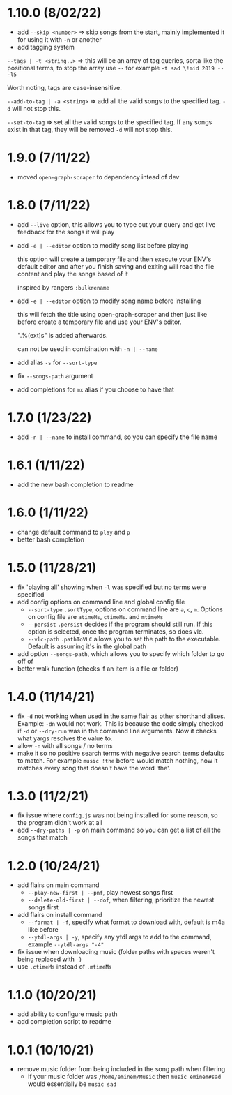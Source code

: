 # 1.10.0 (8/02/22)

<!-- prettier-ignore -->
- add `--skip <number>` => skip songs from the start, mainly implemented it for using it with `-n` or another
- add tagging system

`--tags | -t <string..>` => this will be an array of tag queries, sorta like the positional terms,
to stop the array use `--` for example `-t sad \!mid 2019 -- -l5`

Worth noting, tags are case-insensitive.

`--add-to-tag | -a <string>` => add all the valid songs to the specified tag. `-d` will not stop this.

`--set-to-tag` => set all the valid songs to the specified tag. If any songs exist in that tag, they will be removed `-d` will not stop this.

# 1.9.0 (7/11/22)

<!-- prettier-ignore -->
- moved `open-graph-scraper` to dependency intead of dev

# 1.8.0 (7/11/22)

<!-- prettier-ignore -->
- add `--live` option, this allows you to type out your query and get live feedback
for the songs it will play
- add `-e | --editor` option to modify song list before playing

  this option will create a temporary file and then execute your ENV's
  default editor and after you finish saving and exiting will read the
  file content and play the songs based of it

  inspired by rangers `:bulkrename`

- add `-e | --editor` option to modify song name before installing
  
  this will fetch the title using open-graph-scraper and then just like before 
  create a temporary file and use your ENV's editor. 

  ".%(ext)s" is added afterwards.

  can not be used in combination with `-n | --name`
- add alias `-s` for `--sort-type`
- fix `--songs-path` argument
- add completions for `mx` alias if you choose to have that

# 1.7.0 (1/23/22)

<!-- prettier-ignore -->
- add `-n | --name` to install command, so you can specify the file name

# 1.6.1 (1/11/22)

<!-- prettier-ignore -->
- add the new bash completion to readme

# 1.6.0 (1/11/22)

<!-- prettier-ignore -->
- change default command to `play` and `p`
- better bash completion

# 1.5.0 (11/28/21)

<!-- prettier-ignore -->
- fix 'playing all' showing when `-l` was specified but no terms were specified
- add config options on command line and global config file
  - `--sort-type` `.sortType`, options on command line are `a`, `c`, `m`. Options on config file are `atimeMs`, `ctimeMs`. and `mtimeMs`
  - `--persist` `.persist` decides if the program should still run. If this option is selected, once the program terminates, so does vlc.
  - `--vlc-path` `.pathToVLC` allows you to set the path to the executable. Default is assuming it's in the global path
- add option `--songs-path`, which allows you to specify which folder to go off of
- better walk function (checks if an item is a file or folder)

# 1.4.0 (11/14/21)

<!-- prettier-ignore -->
- fix `-d` not working when used in the same flair as other shorthand alises. Example: `-dn` would not work. This is because the code simply checked if `-d` or `--dry-run` was in the command line arguments. Now it checks what yargs resolves the value to.
- allow `-n` with all songs / no terms
- make it so no positive search terms with negative search terms defaults to match. For example `music !the` before would match nothing, now it matches every song that doesn't have the word 'the'.

# 1.3.0 (11/2/21)

<!-- prettier-ignore -->
- fix issue where `config.js` was not being installed for some reason, so the program didn't work at all
- add `--dry-paths | -p` on main command so you can get a list of all the songs that match

# 1.2.0 (10/24/21)

<!-- prettier-ignore -->
- add flairs on main command
  - `--play-new-first | --pnf`, play newest songs first
  - `--delete-old-first | --dof`, when filtering, prioritize the newest songs first
- add flairs on install command
  - `--format | -f`, specify what format to download with, default is m4a like before
  - `--ytdl-args | -y`, specify any ytdl args to add to the command, example `--ytdl-args "-4"`
- fix issue when downloading music (folder paths with spaces weren't being replaced with `-`)
- use `.ctimeMs` instead of `.mtimeMs`

# 1.1.0 (10/20/21)

<!-- prettier-ignore -->
- add ability to configure music path
- add completion script to readme

# 1.0.1 (10/10/21)

<!-- prettier-ignore -->
- remove music folder from being included in the song path when filtering
  - if your music folder was `/home/eminem/Music` then `music eminem#sad` would
  essentially be `music sad`
